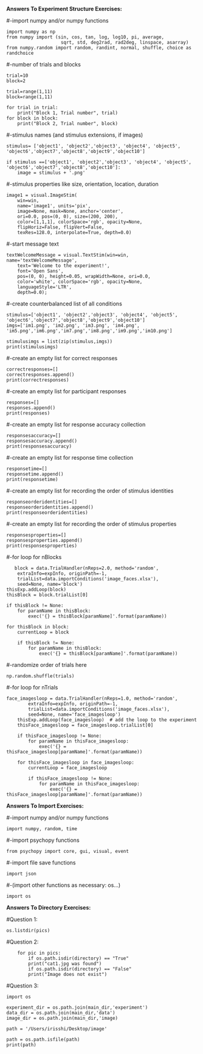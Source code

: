**Answers To Experiment Structure Exercises:**

#-import numpy and/or numpy functions 

    import numpy as np 
    from numpy import (sin, cos, tan, log, log10, pi, average,
                        sqrt, std, deg2rad, rad2deg, linspace, asarray)
    from numpy.random import random, randint, normal, shuffle, choice as randchoice

#-number of trials and blocks

    trial=10
    block=2

    trial=range(1,11)
    block=range(1,11)

    for trial in trial:
        print("Block 1, Trial number", trial)
    for block in block:
        print("Block 2, Trial number", block)
       
#-stimulus names (and stimulus extensions, if images)

    stimulus= ['object1', 'object2','object3', 'object4', 'object5', 'object6','object7','object8','object9','object10']

    if stimulus ==['object1', 'object2','object3', 'object4', 'object5', 'object6','object7','object8','object10']:
        image = stimulus + '.png'

#-stimulus properties like size, orientation, location, duration

    image1 = visual.ImageStim(
        win=win,
        name='image1', units='pix', 
        image=None, mask=None, anchor='center',
        ori=0.0, pos=(0, 0), size=(200, 200),
        color=[1,1,1], colorSpace='rgb', opacity=None,
        flipHoriz=False, flipVert=False,
        texRes=128.0, interpolate=True, depth=0.0)

#-start message text

    textWelcomeMessage = visual.TextStim(win=win, name='textWelcomeMessage',
        text='Welcome to the experiment!',
        font='Open Sans',
        pos=(0, 0), height=0.05, wrapWidth=None, ori=0.0, 
        color='white', colorSpace='rgb', opacity=None, 
        languageStyle='LTR',
        depth=0.0);
        
#-create counterbalanced list of all conditions

    stimulus=['object1', 'object2','object3', 'object4', 'object5', 'object6','object7','object8','object9','object10']
    imgs=['im1.png', 'im2.png', 'im3.png', 'im4.png', 'im5.png','im6.png','im7.png','im8.png','im9.png','im10.png']

    stimulusimgs = list(zip(stimulus,imgs))
    print(stimulusimgs)
    
#-create an empty list for correct responses

    correctresponses=[]
    correctresponses.append()
    print(correctresponses)

#-create an empty list for participant responses

    responses=[]
    responses.append()
    print(responses)

#-create an empty list for response accuracy collection

    responsesaccuracy=[]
    responsesaccuracy.append()
    print(responsesaccuracy)

#-create an empty list for response time collection

    responsetime=[]
    responsetime.append()
    print(responsetime)

#-create an empty list for recording the order of stimulus identities

    responseorderidentities=[]
    responseorderidentities.append()
    print(responseorderidentities)

#-create an empty list for recording the order of stimulus properties

    responsesproperties=[]
    responsesproperties.append()
    print(responsesproperties)

#-for loop for nBlocks
    
       block = data.TrialHandler(nReps=2.0, method='random', 
        extraInfo=expInfo, originPath=-1,
        trialList=data.importConditions('image_faces.xlsx'),
        seed=None, name='block')
    thisExp.addLoop(block)  
    thisBlock = block.trialList[0] 

    if thisBlock != None:
        for paramName in thisBlock:
            exec('{} = thisBlock[paramName]'.format(paramName))

    for thisBlock in block:
        currentLoop = block

        if thisBlock != None:
            for paramName in thisBlock:
                exec('{} = thisBlock[paramName]'.format(paramName))


#-randomize order of trials here

    np.random.shuffle(trials)
   
#-for loop for nTrials

    face_imagesloop = data.TrialHandler(nReps=1.0, method='random', 
            extraInfo=expInfo, originPath=-1,
            trialList=data.importConditions('image_faces.xlsx'),
            seed=None, name='face_imagesloop')
        thisExp.addLoop(face_imagesloop)  # add the loop to the experiment
        thisFace_imagesloop = face_imagesloop.trialList[0]  
    
        if thisFace_imagesloop != None:
            for paramName in thisFace_imagesloop:
                exec('{} = thisFace_imagesloop[paramName]'.format(paramName))

        for thisFace_imagesloop in face_imagesloop:
            currentLoop = face_imagesloop
           
            if thisFace_imagesloop != None:
                for paramName in thisFace_imagesloop:
                    exec('{} = thisFace_imagesloop[paramName]'.format(paramName))

**Answers To Import Exercises:**

#-import numpy and/or numpy functions 

    import numpy, random, time

#-import psychopy functions 

    from psychopy import core, gui, visual, event

#-import file save functions  

    import json

#-(import other functions as necessary: os...)

    import os
    
**Answers To Directory Exercises:**    

#Question 1:     
  
    os.listdir(pics)
     
#Question 2:

        for pic in pics:
            if os.path.isdir(directory) == "True"
            print("cat1.jpg was found")
            if os.path.isdir(directory) == "False"
            print("Image does not exist")
            
#Question 3:

    import os

    experiment_dir = os.path.join(main_dir,'experiment')
    data_dir = os.path.join(main_dir,'data')
    image_dir = os.path.join(main_dir,'image)

    path = '/Users/irisshi/Desktop/image'

    path = os.path.isfile(path)
    print(path)
